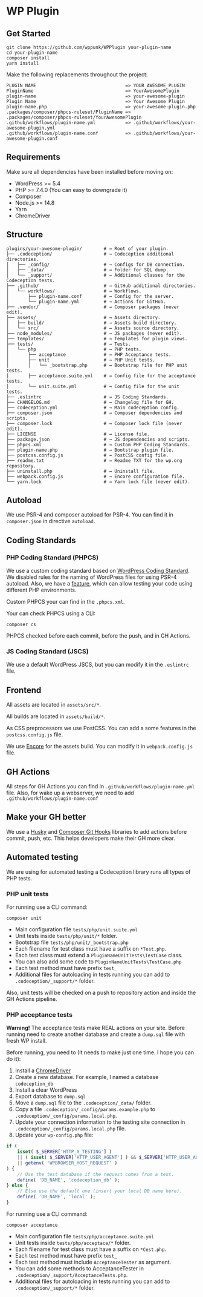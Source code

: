 # WP Plugin

## Get Started

```
git clone https://github.com/wppunk/WPPlugin your-plugin-name
cd your-plugin-name
composer install
yarn install
```

Make the following replacements throughout the project:
```
PLUGIN_NAME                                 => YOUR_AWESOME_PLUGIN
PluginName                                  => YourAwesomePlugin
plugin-name                                 => your-awesome-plugin
Plugin Name                                 => Your Awesome Plugin
plugin-name.php                             => your-awesome-plugin.php
.packages/composer/phpcs-ruleset/PluginName => .packages/composer/phpcs-ruleset/YourAwesomePlugin
.github/workflows/plugin-name.yml           => .github/workflows/your-awesome-plugin.yml
.github/workflows/plugin-name.conf          => .github/workflows/your-awesome-plugin.conf
```

## Requirements

Make sure all dependencies have been installed before moving on:

- WordPress >= 5.4
- PHP >= 7.4.0 (You can easy to downgrade it)
- Composer
- Node.js >= 14.8
- Yarn
- ChromeDriver

## Structure

```
plugins/your-awesome-plugin/        # → Root of your plugin.
├── .codeception/                   # → Codeception additional directories.
│   ├── _config/                    # → Configs for DB connection.
│   ├── _data/                      # → Folder for SQL dump.
│   └── _support/                   # → Additional classes for the Codeception tests.
├── .github/                        # → GitHub additional directories.
│   └── workflows/                  # → Workflows.
│       ├── plugin-name.conf        # → Config for the server.
│       └── plugin-name.yml         # → Actions for GitHub.
├── .vendor/                        # → Composer packages (never edit).
├── assets/                         # → Assets directory.
│   ├── build/                      # → Assets build directory.
│   └── src/                        # → Assets source directory.
├── node_modules/                   # → JS packages (never edit). 
├── templates/                      # → Templates for plugin views.
├── tests/                          # → Tests.
│   └── php                         # → PHP tests.
│       ├── acceptance              # → PHP Acceptance tests.
│       ├── unit                    # → PHP Unit tests.
│       │   └── _bootstrap.php      # → Bootstrap file for PHP unit tests.
│       ├── acceptance.suite.yml    # → Config file for the acceptance tests.
│       └── unit.suite.yml          # → Config file for the unit tests.
├── .eslintrc                       # → JS Coding Standards.
├── CHANGELOG.md                    # → Changelog file for GH.
├── codeception.yml                 # → Main codeception config.
├── composer.json                   # → Composer dependencies and scripts.
├── composer.lock                   # → Composer lock file (never edit).
├── LICENSE                         # → License file.
├── package.json                    # → JS dependencies and scripts.
├── phpcs.xml                       # → Custom PHP Coding Standards.
├── plugin-name.php                 # → Bootstrap plugin file.
├── postcss.config.js               # → PostCSS config file.
├── readme.txt                      # → Readme TXT for the wp.org repository.
├── uninstall.php                   # → Uninstall file.
├── webpack.config.js               # → Encore configuration file.
└── yarn.lock                       # → Yarn lock file (never edit).
```

## Autoload

We use PSR-4 and composer autoload for PSR-4. You can find it in `composer.json` in directive `autoload`. 

## Coding Standards

### PHP Coding Standard (PHPCS)

We use a custom coding standard based on [WordPress Coding Standard](https://github.com/WordPress/WordPress-Coding-Standards). We disabled rules for the naming of WordPress files for using PSR-4 autoload. Also, we have a [feature](https://github.com/PHPCompatibility/PHPCompatibilityWP), which can allow testing your code using different PHP environments.

Custom PHPCS your can find in the `.phpcs.xml`.

Your can check PHPCS using a CLI:
```
composer cs
``` 

PHPCS checked before each commit, before the push, and in GH Actions.

### JS Coding Standard (JSCS)

We use a default WordPress JSCS, but you can modify it in the `.eslintrc` file. 

## Frontend

All assets are located in `assets/src/*`.

All builds are located in `assets/build/*`.

As CSS preprocessors we use PostCSS. You can add a some features in the `postcss.config.js` file. 

We use [Encore](https://symfony.com/doc/current/frontend.html) for the assets build. You can modify it in `webpack.config.js` file.

## GH Actions

All steps for GH Actions you can find in `.github/workflows/plugin-name.yml` file. Also, for wake up a webserver, we need to add `.github/workflows/plugin-name.conf` 

## Make your GH better

We use a [Husky](https://github.com/typicode/husky) and [Composer Git Hooks](https://github.com/BrainMaestro/composer-git-hooks) libraries to add actions before commit, push, etc. This helps developers make their GH more clear.

## Automated testing

We are using for automated testing a Codeception library runs all types of PHP tests.

### PHP unit tests

For running use a CLI command:
```
composer unit
```

- Main configuration file `tests/php/unit.suite.yml`
- Unit tests inside `tests/php/unit/*` folder.
- Bootstrap file `tests/php/unit/_bootstrap.php`
- Each filename for test class must have a suffix on `*Test.php`.
- Each test class must extend a `PluginNameUnitTests\TestCase` class.
- You can also add some code to `PluginNameUnitTests\TestCase.php`
- Each test method must have prefix `test_`
- Additional files for autoloading in tests running you can add to `.codeception/_support/*` folder.

Also, unit tests will be checked on a push to repository action and inside the GH Actions pipeline. 

### PHP acceptance tests

**Warning!** The acceptance tests make REAL actions on your site. Before running need to create another database and create a `dump.sql` file with fresh WP install.

Before running, you need to (It needs to make just one time. I hope you can do it):
1. Install a [ChromeDriver](https://chromedriver.chromium.org/downloads)
2. Create a new database. For example, I named a database `codeception_db`
3. Install a clear WordPress
4. Export database to `dump.sql`
5. Move a `dump.sql` file to the `.codeception/_data/` folder.
6. Copy a file `.codeception/_config/params.example.php` to `.codeception/_config/params.local.php`.
7. Update your connection information to the testing site connection in `.codeception/_config/params.local.php` file. 
8. Update your `wp-config.php` file:
```php
if ( 
    isset( $_SERVER['HTTP_X_TESTING'] )
    || ( isset( $_SERVER['HTTP_USER_AGENT'] ) && $_SERVER['HTTP_USER_AGENT'] === 'wp-browser' )
    || getenv( 'WPBROWSER_HOST_REQUEST' )
) {
    // Use the test database if the request comes from a test.
    define( 'DB_NAME', 'codeception_db' );
} else {
    // Else use the default one (insert your local DB name here).
    define( 'DB_NAME', 'local' );
}
```

For running use a CLI command:
```
composer acceptance
```

- Main configuration file `tests/php/acceptance.suite.yml`
- Unit tests inside `tests/php/acceptace/*` folder.
- Each filename for test class must have a suffix on `*Cest.php`.
- Each test method must have prefix `test_`
- Each test method must include `AcceptanceTester` as argument.
- You can add some methods to AcceptanceTester in `.codeception/_support/AcceptanceTests.php`.
- Additional files for autoloading in tests running you can add to `.codeception/_support/*` folder.
